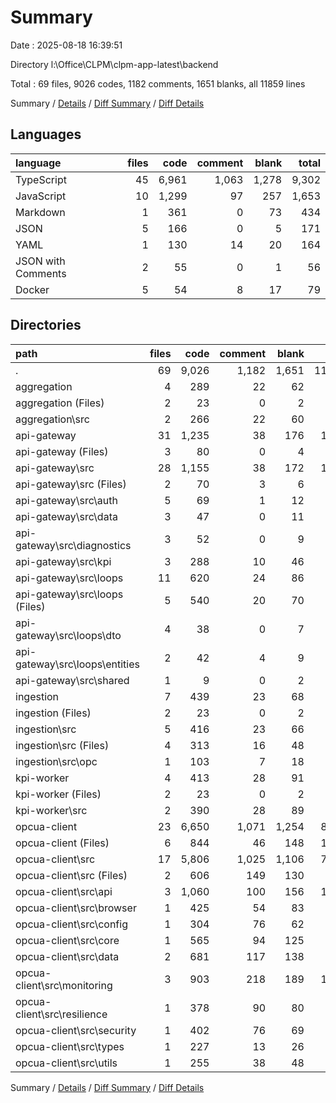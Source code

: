 # Summary

Date : 2025-08-18 16:39:51

Directory l:\\Office\\CLPM\\clpm-app-latest\\backend

Total : 69 files,  9026 codes, 1182 comments, 1651 blanks, all 11859 lines

Summary / [Details](details.md) / [Diff Summary](diff.md) / [Diff Details](diff-details.md)

## Languages
| language | files | code | comment | blank | total |
| :--- | ---: | ---: | ---: | ---: | ---: |
| TypeScript | 45 | 6,961 | 1,063 | 1,278 | 9,302 |
| JavaScript | 10 | 1,299 | 97 | 257 | 1,653 |
| Markdown | 1 | 361 | 0 | 73 | 434 |
| JSON | 5 | 166 | 0 | 5 | 171 |
| YAML | 1 | 130 | 14 | 20 | 164 |
| JSON with Comments | 2 | 55 | 0 | 1 | 56 |
| Docker | 5 | 54 | 8 | 17 | 79 |

## Directories
| path | files | code | comment | blank | total |
| :--- | ---: | ---: | ---: | ---: | ---: |
| . | 69 | 9,026 | 1,182 | 1,651 | 11,859 |
| aggregation | 4 | 289 | 22 | 62 | 373 |
| aggregation (Files) | 2 | 23 | 0 | 2 | 25 |
| aggregation\\src | 2 | 266 | 22 | 60 | 348 |
| api-gateway | 31 | 1,235 | 38 | 176 | 1,449 |
| api-gateway (Files) | 3 | 80 | 0 | 4 | 84 |
| api-gateway\\src | 28 | 1,155 | 38 | 172 | 1,365 |
| api-gateway\\src (Files) | 2 | 70 | 3 | 6 | 79 |
| api-gateway\\src\\auth | 5 | 69 | 1 | 12 | 82 |
| api-gateway\\src\\data | 3 | 47 | 0 | 11 | 58 |
| api-gateway\\src\\diagnostics | 3 | 52 | 0 | 9 | 61 |
| api-gateway\\src\\kpi | 3 | 288 | 10 | 46 | 344 |
| api-gateway\\src\\loops | 11 | 620 | 24 | 86 | 730 |
| api-gateway\\src\\loops (Files) | 5 | 540 | 20 | 70 | 630 |
| api-gateway\\src\\loops\\dto | 4 | 38 | 0 | 7 | 45 |
| api-gateway\\src\\loops\\entities | 2 | 42 | 4 | 9 | 55 |
| api-gateway\\src\\shared | 1 | 9 | 0 | 2 | 11 |
| ingestion | 7 | 439 | 23 | 68 | 530 |
| ingestion (Files) | 2 | 23 | 0 | 2 | 25 |
| ingestion\\src | 5 | 416 | 23 | 66 | 505 |
| ingestion\\src (Files) | 4 | 313 | 16 | 48 | 377 |
| ingestion\\src\\opc | 1 | 103 | 7 | 18 | 128 |
| kpi-worker | 4 | 413 | 28 | 91 | 532 |
| kpi-worker (Files) | 2 | 23 | 0 | 2 | 25 |
| kpi-worker\\src | 2 | 390 | 28 | 89 | 507 |
| opcua-client | 23 | 6,650 | 1,071 | 1,254 | 8,975 |
| opcua-client (Files) | 6 | 844 | 46 | 148 | 1,038 |
| opcua-client\\src | 17 | 5,806 | 1,025 | 1,106 | 7,937 |
| opcua-client\\src (Files) | 2 | 606 | 149 | 130 | 885 |
| opcua-client\\src\\api | 3 | 1,060 | 100 | 156 | 1,316 |
| opcua-client\\src\\browser | 1 | 425 | 54 | 83 | 562 |
| opcua-client\\src\\config | 1 | 304 | 76 | 62 | 442 |
| opcua-client\\src\\core | 1 | 565 | 94 | 125 | 784 |
| opcua-client\\src\\data | 2 | 681 | 117 | 138 | 936 |
| opcua-client\\src\\monitoring | 3 | 903 | 218 | 189 | 1,310 |
| opcua-client\\src\\resilience | 1 | 378 | 90 | 80 | 548 |
| opcua-client\\src\\security | 1 | 402 | 76 | 69 | 547 |
| opcua-client\\src\\types | 1 | 227 | 13 | 26 | 266 |
| opcua-client\\src\\utils | 1 | 255 | 38 | 48 | 341 |

Summary / [Details](details.md) / [Diff Summary](diff.md) / [Diff Details](diff-details.md)